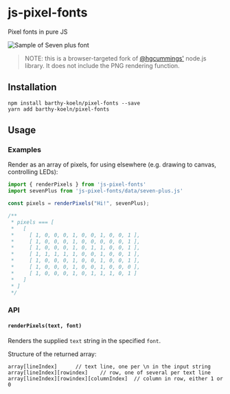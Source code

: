 # js-pixel-fonts
Pixel fonts in pure JS

![Sample of Seven plus font](https://github.com/barthy-koeln/pixel-fonts/raw/main/samples/sevenPlus.png)

> NOTE: this is a browser-targeted fork of [@hgcummings'](https://github.com/hgcummings/pixel-fonts) node.js library. It does not include the PNG rendering function.

## Installation

```shell
npm install barthy-koeln/pixel-fonts --save
yarn add barthy-koeln/pixel-fonts
```

## Usage

### Examples

Render as an array of pixels, for using elsewhere (e.g. drawing to canvas, controlling LEDs):

```javascript
import { renderPixels } from 'js-pixel-fonts'
import sevenPlus from 'js-pixel-fonts/data/seven-plus.js'

const pixels = renderPixels("Hi!", sevenPlus);

/**
 * pixels === [
 *   [
 *     [ 1, 0, 0, 0, 1, 0, 0, 1, 0, 0, 1 ],
 *     [ 1, 0, 0, 0, 1, 0, 0, 0, 0, 0, 1 ],
 *     [ 1, 0, 0, 0, 1, 0, 1, 1, 0, 0, 1 ],
 *     [ 1, 1, 1, 1, 1, 0, 0, 1, 0, 0, 1 ],
 *     [ 1, 0, 0, 0, 1, 0, 0, 1, 0, 0, 1 ],
 *     [ 1, 0, 0, 0, 1, 0, 0, 1, 0, 0, 0 ],
 *     [ 1, 0, 0, 0, 1, 0, 1, 1, 1, 0, 1 ]
 *   ]
 * ]
 */
```

### API

#### `renderPixels(text, font)`

Renders the supplied `text` string in the specified `font`.

Structure of the returned array:
```
array[lineIndex]      // text line, one per \n in the input string
array[lineIndex][rowindex]    // row, one of several per text line
array[lineIndex][rowindex][columnIndex]  // column in row, either 1 or 0
```
